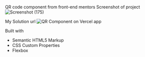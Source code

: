 QR code component from front-end mentors
Screenshot of project![Screenshot (175)](https://github.com/Sotom-tam/Qr-code-component/assets/142884295/d2d29a19-4ef1-4053-b63a-64f45699a194)

My Solution url ![QR Component on Vercel app](https://qr-code-component-omega-ecru.vercel.app/)

Built with 
- Semantic HTML5 Markup
- CSS Custom Properties
- Flexbox
